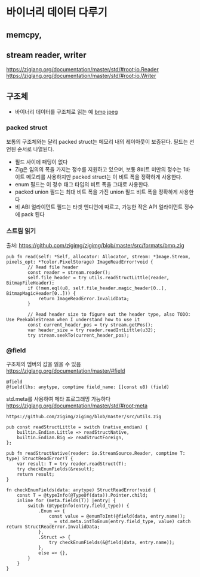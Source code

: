 # 바이너리 데이터 다루기
  
  
## memcpy, 
  

## stream reader, writer
https://ziglang.org/documentation/master/std/#root;io.Reader  https://ziglang.org/documentation/master/std/#root;io.Writer   
  
  
  
## 구조체 
- 바이너리 데이터를 구조체로 읽는 예 [bmp](https://github.com/zigimg/zigimg/blob/master/src/formats/bmp.zig )   [jpeg](https://github.com/zigimg/zigimg/blob/master/src/formats/jpeg.zig )   
  

### packed struct   
보통의 구조체와는 달리 packed struct는 메모리 내의 레이아웃이 보증된다. 필드는 선언된 순서로 나열된다.
- 필드 사이에 패딩이 없다
- Zig은 임의의 폭을 가지는 정수를 지원하고 있으며, 보통 8비트 미만의 정수는 1바이트 메모리를 사용하지만 packed struct는 이 비트 폭을 정확하게 사용한다. 
- enum 필드는 이 정수 태그 타입의 비트 폭을 그대로 사용한다.
- packed union 필드는 최대 비트 폭을 가진 union 필드 비트 폭을 정확하게 사용한다
- 비 ABI 얼라이먼트 필드는 타겟 엔디언에 따르고, 가능한 작은 API 얼라이먼트 정수에 pack 된다
  
    
### 스트림 읽기
출처: https://github.com/zigimg/zigimg/blob/master/src/formats/bmp.zig    
```
pub fn read(self: *Self, allocator: Allocator, stream: *Image.Stream, pixels_opt: *?color.PixelStorage) ImageReadError!void {
        // Read file header
        const reader = stream.reader();
        self.file_header = try utils.readStructLittle(reader, BitmapFileHeader);
        if (!mem.eql(u8, self.file_header.magic_header[0..], BitmapMagicHeader[0..])) {
            return ImageReadError.InvalidData;
        }

        // Read header size to figure out the header type, also TODO: Use PeekableStream when I understand how to use it
        const current_header_pos = try stream.getPos();
        var header_size = try reader.readIntLittle(u32);
        try stream.seekTo(current_header_pos);
```    
  
   
### @field
구조체의 멤버의 값을 읽을 수 있음  
https://ziglang.org/documentation/master/#field    
```
@field 
@field(lhs: anytype, comptime field_name: []const u8) (field)
```
  
std.meta를 사용하여 메타 프로그래밍 가능하다    
https://ziglang.org/documentation/master/std/#root;meta  
```
https://github.com/zigimg/zigimg/blob/master/src/utils.zig

pub const readStructLittle = switch (native_endian) {
    builtin.Endian.Little => readStructNative,
    builtin.Endian.Big => readStructForeign,
};

pub fn readStructNative(reader: io.StreamSource.Reader, comptime T: type) StructReadError!T {
    var result: T = try reader.readStruct(T);
    try checkEnumFields(&result);
    return result;
}

fn checkEnumFields(data: anytype) StructReadError!void {
    const T = @typeInfo(@TypeOf(data)).Pointer.child;
    inline for (meta.fields(T)) |entry| {
        switch (@typeInfo(entry.field_type)) {
            .Enum => {
                const value = @enumToInt(@field(data, entry.name));
                _ = std.meta.intToEnum(entry.field_type, value) catch return StructReadError.InvalidData;
            },
            .Struct => {
                try checkEnumFields(&@field(data, entry.name));
            },
            else => {},
        }
    }
}
``` 
    
      


  